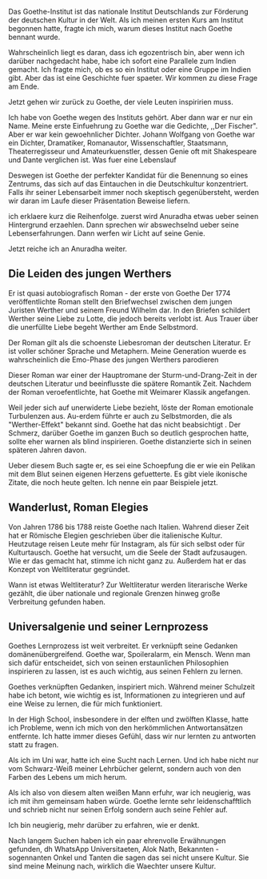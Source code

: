 Das Goethe-Institut ist das nationale Institut Deutschlands zur Förderung der deutschen Kultur in der Welt. Als ich meinen ersten Kurs am Institut begonnen hatte, fragte ich mich, warum dieses Institut nach Goethe bennant wurde.

Wahrscheinlich liegt es daran, dass ich egozentrisch bin, aber wenn ich darüber nachgedacht habe, habe ich sofort eine Parallele zum Indien gemacht. Ich fragte mich, ob es so ein Institut oder eine Gruppe im Indien gibt. Aber das ist eine Geschichte fuer spaeter. Wir kommen zu diese Frage am Ende.

Jetzt gehen wir zurück zu Goethe, der viele Leuten inspiririen muss.

Ich habe von Goethe wegen des Instituts gehört. Aber dann war er nur ein Name. Meine erste Einfuehrung zu Goethe war die Gedichte, ,,Der Fischer". Aber er war kein gewoehnlicher Dichter. Johann Wolfgang von Goethe war ein Dichter, Dramatiker, Romanautor, Wissenschaftler, Staatsmann, Theaterregisseur und Amateurkuenstler, dessen Genie oft mit Shakespeare und Dante verglichen ist. Was fuer eine Lebenslauf

Deswegen ist Goethe der perfekter Kandidat für die Benennung so eines Zentrums, das sich auf das Eintauchen in die Deutschkultur konzentriert. Falls ihr seiner Lebensarbeit immer noch skeptisch gegenübersteht, werden wir daran im Laufe dieser Präsentation Beweise liefern.

ich erklaere kurz die Reihenfolge.
zuerst wird Anuradha etwas ueber seinen Hintergrund erzaehlen.
Dann sprechen wir abswechselnd ueber seine Lebenserfahrungen.
Dann werfen wir Licht auf seine Genie.

Jetzt reiche ich an Anuradha weiter.

## Die Leiden des jungen Werthers

Er ist quasi autobiografisch Roman - der erste von Goethe
 Der 1774 veröffentlichte Roman stellt den Briefwechsel zwischen dem jungen Juristen Werther und seinem Freund Wilhelm dar. 
 In den Briefen schildert Werther seine Liebe zu Lotte, die jedoch bereits verlobt ist. Aus Trauer über die unerfüllte Liebe begeht Werther am Ende Selbstmord.
 
Der Roman gilt als die schoenste Liebesroman der deutschen Literatur. 
Er ist voller schöner Sprache und Metaphern. Meine Generation wuerde es wahrscheinlich die Emo-Phase des jungen Werthers parodieren

Dieser Roman war einer der Hauptromane der Sturm-und-Drang-Zeit in der deutschen Literatur und beeinflusste die spätere Romantik Zeit. Nachdem der Roman veroefentlichte, hat Goethe mit Weimarer Klassik angefangen.

Weil jeder sich auf unerwiderte Liebe bezieht, löste der Roman emotionale Turbulenzen aus. Au-erdem führte er auch zu Selbstmorden, die als "Werther-Effekt" bekannt sind. Goethe hat das nicht beabsichtigt . 
Der Schmerz, darüber Goethe im ganzen Buch so deutlich gesprochen hatte, sollte eher warnen als blind inspirieren. 
Goethe distanzierte sich in seinen späteren Jahren davon.

Ueber diesem Buch sagte er, es sei eine Schoepfung die er wie ein Pelikan mit dem Blut seinen eigenen Herzens gefuetterte.
Es gibt viele ikonische Zitate, die noch heute gelten. Ich nenne ein paar Beispiele jetzt.

## Wanderlust, Roman Elegies

Von Jahren 1786 bis 1788 reiste Goethe nach Italien. Wahrend dieser Zeit hat er Römische Elegien geschrieben über die italienische Kultur.
Heutzutage reisen Leute mehr für Instagram, als für sich selbst oder für Kulturtausch. Goethe hat versucht, um die Seele der Stadt aufzusaugen. Wie er das gemacht hat, stimme ich nicht ganz zu. Außerdem hat er das Konzept von Weltliteratur gegründet. 

Wann ist etwas Weltliteratur?
Zur Weltliteratur werden literarische Werke gezählt, die über nationale und regionale Grenzen hinweg große Verbreitung gefunden haben.

## Universalgenie und seiner Lernprozess

Goethes Lernprozess ist weit verbreitet. Er verknüpft seine Gedanken domänenübergreifend.
Goethe war, Spoileralarm, ein Mensch. Wenn man sich dafür entscheidet, sich von seinen erstaunlichen Philosophien inspirieren zu lassen, ist es auch wichtig, aus seinen Fehlern zu lernen.

Goethes verknüpften Gedanken, inspiriert mich. 
Während meiner Schulzeit habe ich betont, wie wichtig es ist, Informationen zu integrieren und auf eine Weise zu lernen, die für mich funktioniert. 

In der High School, insbesondere in der elften und zwölften Klasse, hatte ich Probleme, wenn ich mich von den herkömmlichen Antwortansätzen entfernte. Ich hatte immer dieses Gefühl, dass wir nur lernten zu antworten statt zu fragen. 

Als ich im Uni war, hatte ich eine Sucht nach Lernen. Und ich habe nicht nur vom Schwarz-Weiß meiner Lehrbücher gelernt, sondern auch von den Farben des Lebens um mich herum.

Als ich also von diesem alten weißen Mann erfuhr, war ich neugierig, was ich mit ihm gemeinsam haben würde. Goethe lernte sehr leidenschafftlich und schrieb nicht nur seinen Erfolg sondern auch seine Fehler auf.

Ich bin neugierig, mehr darüber zu erfahren, wie er denkt.



Nach langem Suchen haben ich ein paar ehrenvolle Erwähnungen gefunden, 
dh WhatsApp Universitaeten, Alok Nath, Bekannten - sogennanten Onkel und Tanten die sagen das sei nicht unsere Kultur. Sie sind meine Meinung nach, wirklich die Waechter unsere Kultur.
